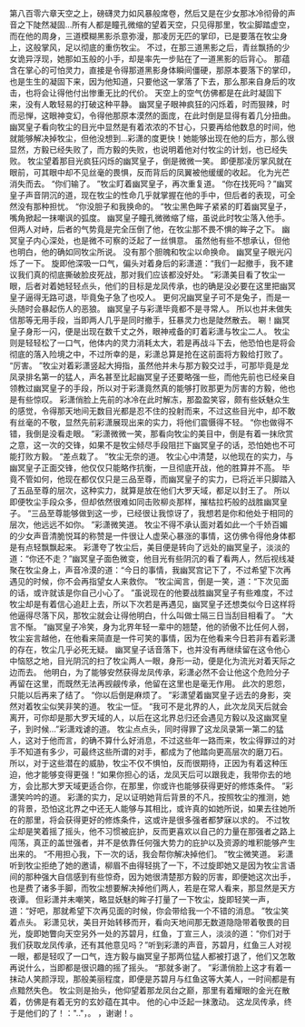 第八百零六章天空之上，磅礴灵力如风暴般席卷，然后又是在少女那冰冷彻骨的声音之下陡然凝固…所有人都是瞳孔微缩的望着天空，只见得那里，牧尘脚踏虚空，而在他的周身，三道模糊黑影杀意弥漫，那凌厉无匹的掌印，已是要落在牧尘身上，这般掌风，足以彻底的重伤牧尘。
不过，在那三道黑影之后，青丝飘扬的少女诡异浮现，她那如玉般的小手，却是率先一步贴在了一道黑影的后背心。
那蕴含在掌心的可怕灵力，直接是令得那道黑影身体瞬间僵硬，那原本要落下的掌印，也是生生的凝固下来，因为他知道，只要他这一掌落了下去，那么那来自身后的攻击，也将会让得他付出惨重无比的代价。
天空上的空气仿佛都是在此时凝固下来，没有人敢轻易的打破这种平静。
幽冥皇子眼神疯狂的闪烁着，时而狠辣，时而忌惮，这眼神变幻，令得他那原本漠然的面庞，在此时倒是显得有着几分扭曲。
幽冥皇子看向牧尘的目光中显然是有着浓浓的不甘心，只要再给他数息的时间，他就能够解决掉牧尘，但他没想到…彩潇的度更快！她能够出现在他的后方，那么很显然，方毅已经失败了，而方毅的失败，也说明着他对付牧尘的计划，也已经失败。
牧尘望着那目光疯狂闪烁的幽冥皇子，倒是微微一笑。
即便那凌厉掌风就在眼前，可其眼中却不见丝毫的畏惧，反而背后的凤翼被他缓缓的收起。
化为光芒消失而去。
“你们输了。
”牧尘盯着幽冥皇子，再次重复道。
“你在找死吗？”幽冥皇子声音阴沉的道，现在牧尘的性命几乎就掌握在他的手中，但后者的表现，可全然没有那种担忧。
“你没胆子和我换命的。
”牧尘黑色眸子紧紧的盯着幽冥皇子，嘴角掀起一抹嘲讽的弧度。
幽冥皇子瞳孔微微缩了缩，虽说此时牧尘落入他手。
但两人对峙，后者的气势竟是完全压倒了他，在牧尘那不畏不惧的眸子之下。
幽冥皇子内心深处，也是微不可察的泛起了一丝惧意。
虽然他有些不想承认，但他也明白，他的确如同牧尘所说。
没有那个胆魄和牧尘以命换命。
幽冥皇子眼光闪烁了一下。
旋即他深吸一口气，偏头对着身后的彩潇道：“我们一起撤手，我不建议我们真的彻底撕破脸皮死战，那对我们应该都没好处。
”彩潇美目看了牧尘一眼，后者对着她轻轻点头，他们的目标是龙凤传承，也的确是没必要在这里把幽冥皇子逼得无路可退，毕竟兔子急了也咬人。
更何况幽冥皇子可不是兔子，而是一头随时会暴起伤人的恶狼。
幽冥皇子与彩潇毕竟都不是寻常人。
所以也并未做失信那等无用手段，当即两人几乎是同时撤手，狂暴灵力也是陡然散去。
唰！幽冥皇子身形一闪，便是出现在数千丈之外，眼神戒备的盯着彩潇与牧尘二人。
牧尘则是轻轻松了一口气，他体内的灵力消耗太大，若是再战斗下去，他恐怕也是将会彻底的落入险境之中，不过所幸的是，彩潇总算是抢在这前面将方毅给打败了。
“厉害。
”牧尘对着彩潇竖起大拇指，虽然他并未与那方毅交过手，可那毕竟是龙凤录排名第一的猛人，声名甚至比起幽冥皇子还要略强一些，而他先前也已经亲自领教过幽冥皇子的手段，所以对于彩潇竟然真的能够打败那更为厉害的方毅，他也是有些惊叹。
彩潇俏脸上先前的冰冷在此时解冻，那盈盈笑容，颇有些妖魅众生的感觉，令得那天地间无数目光都是忍不住的投射而来，不过这些目光中，却不敢有丝毫的不敬，显然先前彩潇展现出来的实力，将他们震慑得不轻。
“你也做得不错，我倒是没看走眼。
”彩潇微微一笑，那看向牧尘的美目中，倒是有着一抹欣赏之意，这一次的交锋，如果不是牧尘倾尽手段阻拦下幽冥皇子的话，恐怕她也不可能打败方毅。
“差点栽了。
”牧尘无奈的道。
牧尘心中清楚，以他现在的实力，与幽冥皇子正面交锋，他仅仅只能略作抗衡，一旦彻底开战，他的胜算并不高。
毕竟不管如何，他现在都仅仅只是三品至尊，而幽冥皇子的实力，已将近半只脚踏入了五品至尊的层次，这种实力，就算是放在他们大罗天域，都足以封王了。
所以即便牧尘手段众多，但却依然很难如同击败柳炎那样，摧枯拉朽般的战胜幽冥皇子。
“三品至尊能够做到这一步，已经很让我惊讶了，我想若是你和他处于相同的层次，他远远不如你。
”彩潇微笑道。
牧尘不得不承认面对着如此一个千娇百媚的少女声音清脆悦耳的称赞是一件很让人虚荣心暴涨的事情，这仿佛令得他身体都是有点轻飘飘起来。
彩潇夸了牧尘后，美目便是转向了远处的幽冥皇子，淡淡的道：“你还不走？”幽冥皇子面色微变，他目光有些阴沉的看了看两人，然后视线凝聚在牧尘身上，声音冷漠的道：“今日的事情，我幽冥宫记下了，不过希望下次再遇见的时候，你不会再指望女人来救你。
”牧尘闻言，倒是一笑，道：“下次见面的话，或许就该是你自己小心了。
”虽说现在的他要战胜幽冥皇子有些难度，不过牧尘却是有着信心追赶上去，所以下次若是再遇见，幽冥皇子还想类似今日这样将他逼得尽落下风，那牧尘就会让得他明白，什么叫做士隔三日当刮目相看了。
“大言不惭。
”幽冥皇子冷笑，身为北界年轻一辈中的翘楚，他的骄傲不比任何人弱，牧尘妄言越他，在他看来简直是一件可笑的事情，因为在他看来今日若非有着彩潇的存在，牧尘几乎必死无疑。
幽冥皇子话音落下，也并没有再继续留在这令他心中恼怒之地，目光阴沉的扫了牧尘两人一眼，身形一动，便是化为流光对着天际之边而去。
他明白，为了能够安然获得龙凤传承，彩潇必然不会让他这个危险分子再留在这里，而既然无法再觊觎传承，他留在这里也是毫无作用。
此次的恩怨，只能以后再来了结了。
“你以后倒是麻烦了。
”彩潇望着幽冥皇子远去的身影，突然对着牧尘似笑非笑的道。
牧尘一怔。
“我可不是北界的人，此次龙凤天后就会离开，可你却是那大罗天域的人，以后在这北界总归还会遇见方毅以及这幽冥皇子，到时候…”彩潇戏谑的道。
牧尘点点头，同时得罪了这龙凤录第一第二的猛人，这对于他而言，的确不算什么好消息，不过这些年一路而来，牧尘得罪过的对手不知道有多少，可最终这些所谓的对手，都成为了他踏向更高层次的磨刀石。
所以，对于这些潜在的威胁，牧尘不仅不惧怕，反而很期待，正因为有着这种压迫，他才能够变得更强！“如果你担心的话，龙凤天后可以跟我走，我带你去的地方，会比那大罗天域更适合你，在那里，你或许也能够获得更好的修炼条件。
”彩潇笑吟吟的道。
彩潇的实力，足以证明她背后背景的不凡，按照牧尘的推测，她的背景，恐怕这北界之中还无人能够与其相比，或许真的如她所说，如果去往她所在的那里，将会获得更好的修炼条件，这或许是很多强者都梦寐以求的。
不过牧尘却是笑着摇了摇头，他不习惯被庇护，反而更喜欢以自己的力量在那强者之路上闯荡，真正的盖世强者，并不是依靠任何强大势力的庇护以及资源的堆积能够产生出来的。
“不用担心我，下一次的话，我会帮你解决掉他们。
”牧尘微笑道。
彩潇听到牧尘拒绝了她的邀请，柳眉不由得轻挑了一下，不过旋即她又是因为牧尘言语间的那种强大自信感到有些惊奇，因为她很清楚那方毅的厉害，即便她这次出手，也是费了诸多手脚，而牧尘想要解决掉他们两人，若是在常人看来，那显然是天方夜谭。
但彩潇并未嘲笑，略显妖魅的眸子打量了一下牧尘，旋即轻笑一声，道：“好吧，那就希望下次再见面的时候，你会带给我一个不错的消息。
”牧尘笑着点头。
彩潇见状，美目开始转移而开，看向天地间那无数道隐隐带着敬畏的目光，旋即她瞥向天空另外一处的苏碧月，红鱼，丁宣三人，淡淡的道：“你们对于我们获取龙凤传承，还有其他意见吗？”听到彩潇的声音，苏碧月，红鱼三人对视一眼，都是轻叹了一口气，连方毅与幽冥皇子那两位猛人都被打退了，他们又怎敢再说什么，当即都是很识趣的摇了摇头。
“那就多谢了。
”彩潇俏脸上这才有着一抹动人笑颜浮现，那般美丽程度，即便是苏碧月与红鱼这等大美人，一时间都是有点黯然失色。
牧尘则是抬头，他仰望着那龙凤台之巅，那里有着耀眼的金光在散着，仿佛是有着无穷的玄妙蕴在其中。
他的心中泛起一抹激动。
这龙凤传承，终于是他们的了！：".."，。
，谢谢！。
